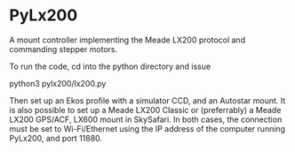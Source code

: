 # PyLx200
A mount controller implementing the Meade LX200 protocol and commanding stepper motors.

To run the code, cd into the python directory and issue

python3 pylx200/lx200.py

Then set up an Ekos profile with a simulator CCD, and an Autostar mount.
It is also possible to set up a Meade LX200 Classic or (preferrably) a Meade LX200 GPS/ACF, LX600 mount in SkySafari.
In both cases, the connection must be set to Wi-Fi/Ethernet using the IP address of the computer running PyLx200, and port 11880.